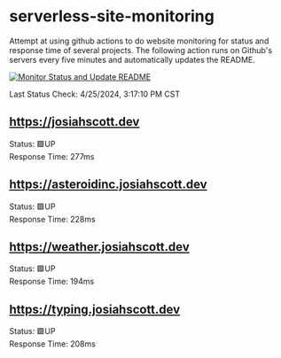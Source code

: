 # serverless-site-monitoring
Attempt at using github actions to do website monitoring for status and response time of several projects. The following action runs on Github's servers every five minutes and automatically updates the README.  

[![Monitor Status and Update README](https://github.com/JosiahSco/serverless-site-monitoring/actions/workflows/monitor.yaml/badge.svg)](https://github.com/JosiahSco/serverless-site-monitoring/actions/workflows/monitor.yaml)

Last Status Check: 4/25/2024, 3:17:10 PM CST

## https://josiahscott.dev
Status: 🟩UP  
Response Time: 277ms

## https://asteroidinc.josiahscott.dev
Status: 🟩UP  
Response Time: 228ms

## https://weather.josiahscott.dev
Status: 🟩UP  
Response Time: 194ms

## https://typing.josiahscott.dev
Status: 🟩UP  
Response Time: 208ms

